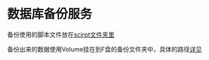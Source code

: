 # 数据库备份服务

备份使用的脚本文件放在[scirpt文件夹里](./script/)

备份出来的数据使用Volume挂在到F盘的备份文件夹中，具体的路径[详见](./docker-compose.yml)
